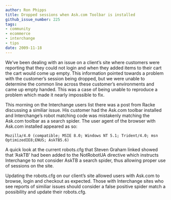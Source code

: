 ```yaml
---
author: Ron Phipps
title: Dropped sessions when Ask.com Toolbar is installed
github_issue_number: 225
tags:
- community
- ecommerce
- interchange
- tips
date: 2009-11-18
---
```


We’ve been dealing with an issue on a client’s site where customers were reporting that they could not login and when they added items to their cart the cart would come up empty. This information pointed towards a problem with the customer’s session being dropped, but we were unable to determine the common line across these customer’s environments and came up empty handed. This was a case of being unable to reproduce a problem which made it nearly impossible to fix.

This morning on the Interchange users list there was a post from Racke discussing a similiar issue. His customer had the Ask.com toolbar installed and Interchange’s robot matching code was mistakenly matching the Ask.com toolbar as a search spider. The user agent of the browser with Ask.com installed appeared as so:

`Mozilla/4.0 (compatible; MSIE 8.0; Windows NT 5.1; Trident/4.0; msn OptimizedIE8;ENUS; AskTB5.6)`

A quick look at the current robots.cfg that Steven Graham linked showed that ‘AskTB’ had been added to the NotRobotUA directive which instructs Interchange to not consider AskTB a search spider, thus allowing proper use of sessions on the site.

Updating the robots.cfg on our client’s site allowed users with Ask.com to browse, login and checkout as expected. Those with Interchange sites who see reports of similiar issues should consider a false positive spider match a possibility and update their robots.cfg.
